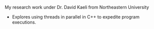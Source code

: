 My research work under Dr. David Kaeli from Northeastern University
- Explores using threads in parallel in C++ to expedite program executions.
